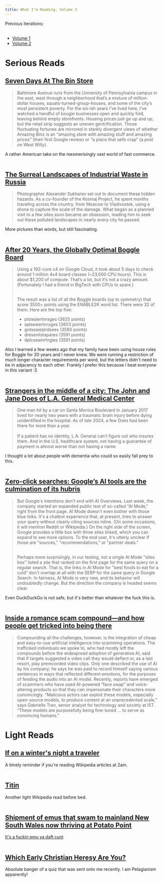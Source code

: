 ```yaml
---
title: What I'm Reading, Volume 3 
---
```


<div>
<p>
    Previous iterations:<br><br>
    <ul>
        <li><a href="https://sandyspalace.ie/2025/05/11/What-I'm-Reading-Vol-1.html">Volume 1</a></li>
        <li><a href="https://sandyspalace.ie/2025/05/27/What-I'm-Reading-Vol-2.html">Volume 2</a></li>
    </ul>

<p><h1>Serious Reads</h1></p>

<h2><a href="https://defector.com/seven-days-at-the-bin-store">Seven Days At The Bin Store</a></h2>
<blockquote>Baltimore Avenue runs from the University of Pennsylvania campus in the east, west through a neighborhood that’s a mixture of million-dollar houses, squats-turned-group-houses, and some of the city’s most persistent poverty. For the six-ish years I’ve lived here, I’ve watched a handful of bougie businesses open and quickly fold, leaving behind empty storefronts. Housing prices just go up and up, but the retail strip suggests an uneven gentrification. Those fluctuating fortunes are mirrored in starkly divergent views of whether Amazing Binz is an “amazing store with amazing stuff and amazing prices” (their first Google review) or “a place that sells crap” (a post on West Willy).</blockquote>
A rather American take on the mesmerisingly vast world of fast commerce.<br><br>

<h2><a href="https://www.comradegallery.com/journal/photo-essay-the-unworldly-photos-of-industrial-waste-pollution-landscapes-in-russia-environmental-policy">The Surreal Landscapes of Industrial Waste in Russia</a></h2>
<blockquote>Photographer Alexander Sukharev set out to document these hidden hazards. As a co-founder of the Kosmaj Project, he spent months traveling across the country, from Moscow to Vladivostok, using a drone to capture the scale of the damage. What began as a planned visit to a few sites soon became an obsession, leading him to seek out these polluted landscapes in nearly every city he passed.</blockquote>
More pictures than words, but still fascinating.<br><br>

<h2><a href="https://www.danvk.org/2025/04/23/boggle-solved.html">After 20 Years, the Globally Optimal Boggle Board</a></h2>
<blockquote>Using a 192-core c4 on Google Cloud, it took about 5 days to check around 1 million 4x4 board classes (~23,000 CPU hours). This is about $1,200 of compute. That’s a lot, but it’s not a crazy amount. (Fortunately I had a friend in BigTech with CPUs to spare.)<br><br>

The result was a list of all the Boggle boards (up to symmetry) that score 3500+ points using the ENABLE2K word list. There were 32 of them. Here are the top five:<br>
<ul>
    <li>plsteaiertnrsges (3625 points)</li>
    <li>splseaiertnrsges (3603 points)</li>
    <li>gntseaieplrdsees (3593 points)</li>
    <li>dresenilstapares (3591 points)</li>
    <li>dplcseainrtngies (3591 points)</li>
</ul>
</blockquote>

Also I learned a few weeks ago that my family have been using house rules for Boggle for 20 years and I never knew. We were running a restriction of much longer character requirements per word, but the letters didn't need to be in adjacency to each other. Frankly I prefer this because I beat everyone in this variant :3<br><br>

<h2><a href="https://www.latimes.com/science/story/2025-06-15/l-a-seeks-help-for-a-patient-with-no-name">Strangers in the middle of a city: The John and Jane Does of L.A. General Medical Center</a></h2>
<blockquote>One man hit by a car on Santa Monica Boulevard in January 2017 lived for nearly two years with a traumatic brain injury before dying unidentified in the hospital. As of late 2024, a few Does had been there for more than a year.<br><br>
If a patient has no identity, L.A. General can’t figure out who insures them. And in the U.S. healthcare system, not having a guarantee of payment is almost worse than not having a name.</blockquote>
I thought a lot about people with dementia who could so easily fall prey to this.<br><br>

<h2><a href="https://arstechnica.com/google/2025/05/zero-click-searches-googles-ai-tools-are-the-culmination-of-its-hubris/"> Zero-click searches: Google’s AI tools are the culmination of its hubris </a></h2>
<blockquote>But Google's intentions don't end with AI Overviews. Last week, the company started an expanded public test of so-called "AI Mode," right from the front page. AI Mode doesn't even bother with those blue links. It's a chatbot experience that, at present, tries to answer your query without clearly citing sources inline. (On some occasions, it will mention Reddit or Wikipedia.) On the right side of the screen, Google provides a little box with three sites linked, which you can expand to see more options. To the end user, it's utterly unclear if those are "sources," "recommendations," or "partner deals."<br><br>

Perhaps more surprisingly, in our testing, not a single AI Mode "sites box" listed a site that ranked on the first page for the same query on a regular search. That is, the links in AI Mode for "best foods to eat for a cold" don't overlap at all with the SERP for the same query in Google Search. In fairness, AI Mode is very new, and its behavior will undoubtedly change. But the direction the company is headed seems clear.</blockquote>
Even DuckDuckGo is not safe, but it's better than whatever the fuck this is.<br><br>

<h2><a href="https://www.technologyreview.com/2025/03/27/1113782/scam-compound-meta-facebook-pig-butchering-wechat/">Inside a romance scam compound—and how people get tricked into being there</a></h2>
<blockquote>Compounding all the challenges, however, is the integration of cheap and easy-to-use artificial intelligence into scamming operations. The trafficked individuals we spoke to, who had mostly left the compounds before the widespread adoption of generative AI, said that if targets suggested a video call they would deflect or, as a last resort, play prerecorded video clips. Only one described the use of AI by his company; he says he was paid to record himself saying various sentences in ways that reflected different emotions, for the purposes of feeding the audio into an AI model. Recently, reports have emerged of scammers who have used AI-powered “face swap” and voice-altering products so that they can impersonate their characters more convincingly. “Malicious actors can exploit these models, especially open-source models, to produce content at an unprecedented scale,” says Gabrielle Tran, senior analyst for technology and society at IST. “These models are purposefully being fine-tuned … to serve as convincing humans.” </blockquote>


<p><h1>Light Reads</h1></p>

<h2><a href="https://en.m.wikipedia.org/w/index.php?direction=prev&oldid=383935943">If on a winter's night a traveler</a></h2>
A timely reminder if you're reading Wikipedia articles at 2am.<br><br>

<h2><a href="https://en.wiktionary.org/wiki/Appendix:Protologisms/Long_words/Titin">Titin</a></h2>
Another light Wikipedia read before bed.<br><br>

<h2><a href="https://www.abc.net.au/news/2025-05-17/potato-point-emu-population-east-coast-beach/105185358">Shipment of emus that swam to mainland New South Wales now thriving at Potato Point</a></h2>
<a href="https://www.youtube.com/watch?v=L2m3aDCmjwo">It's a fuckin emu ya daft cunt</a><br><br>

<h2><a href="https://uquiz.com/quiz/jyoHiC/which-early-christian-heresy-are-you">Which Early Christian Heresy Are You?</a></h2>
Absolute banger of a quiz that was sent onto me recently. I am Pelagianism apparently!<br><br>

<script defer src="https://comments.oakreef.ie/comentario.js"></script>
<comentario-comments></comentario-comments>
